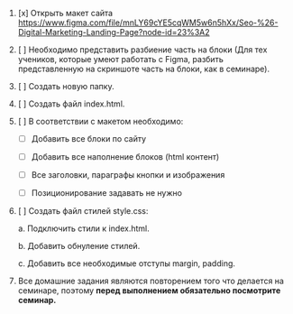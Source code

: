 1. [x] Открыть макет сайта https://www.figma.com/file/mnLY69cYE5cqWM5w6n5hXx/Seo-%26-Digital-Marketing-Landing-Page?node-id=23%3A2
2. [ ] Необходимо представить разбиение часть на блоки (Для тех учеников, которые умеют работать с Figma, разбить представленную на скриншоте часть на блоки, как в семинаре).
3. [ ] Создать новую папку.
4. [ ] Создать файл index.html.
5. [ ] В соответствии с макетом необходимо:

    - [ ] Добавить все блоки по сайту

    - [ ] Добавить все наполнение блоков (html контент)

    - [ ] Все заголовки, параграфы кнопки и изображения 

    - [ ] Позиционирование задавать не нужно

6. [ ] Создать файл стилей style.css:

    a. Подключить стили к index.html. 

    b. Добавить обнуление стилей.

    c. Добавить все необходимые отступы margin, padding.

7. Все домашние задания являются повторением того что делается на семинаре, поэтому **перед выполнением обязательно посмотрите семинар.**